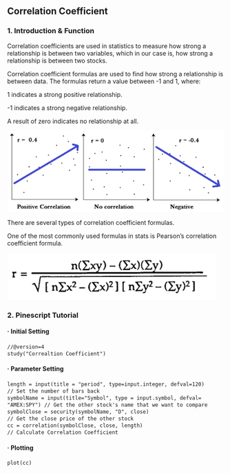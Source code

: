 ## Correlation Coefficient 
### 1. Introduction & Function
Correlation coefficients are used in statistics to measure how strong a relationship is between two variables, which in our case is, how strong a relationship is between two stocks. 

Correlation coefficient formulas are used to find how strong a relationship is between data. The formulas return a value between -1 and 1, where:

1 indicates a strong positive relationship.

-1 indicates a strong negative relationship.

A result of zero indicates no relationship at all.

![Image of Yaktocat](https://github.com/yaonology/PineScript/blob/master/Correlation%20Coefficient/Pictures/Correlation.png)

There are several types of correlation coefficient formulas.

One of the most commonly used formulas in stats is Pearson’s correlation coefficient formula. 

![Image of Yaktocat](https://github.com/yaonology/PineScript/blob/master/Correlation%20Coefficient/Pictures/Correlation_Coefficient_Formula.png)

### 2. Pinescript Tutorial
#### · Initial Setting 

```
//@version=4
study("Correaltion Coefficient")
```

#### · Parameter Setting 

```
length = input(title = "period", type=input.integer, defval=120)            // Set the number of bars back
symbolName = input(title="Symbol", type = input.symbol, defval= "AMEX:SPY") // Get the other stock's name that we want to compare
symbolClose = security(symbolName, "D", close)                              // Get the close price of the other stock
cc = correlation(symbolClose, close, length)                                // Calculate Correlation Coefficient
```

#### · Plotting 
```
plot(cc)
```

